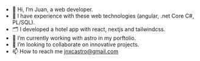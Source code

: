 - 👋 Hi, I’m Juan, a web developer.
- 👀 I have experience with these web technologies (angular, .net Core C#, PL/SQL).
- 🗂️ I developed a hotel app with react, nextjs and tailwindcss.
- 🌱 I’m currently working with astro in my porftolio.
- 💞️ I’m looking to collaborate on innovative projects.
- 📫 How to reach me jnxcastro@gmail.com

<!---
juanxc/juanxc is a ✨ special ✨ repository because its `README.md` (this file) appears on your GitHub profile.
You can click the Preview link to take a look at your changes.
--->
